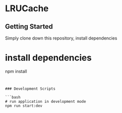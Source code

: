 # LRUCache

## Getting Started

Simply clone down this repository, install dependencies

# install dependencies
npm install
```


### Development Scripts

```bash
# run application in development mode
npm run start:dev
